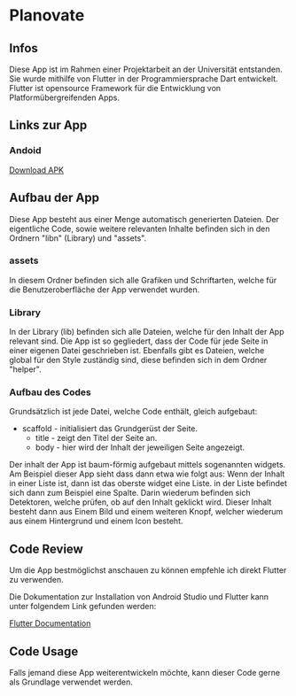 # Planovate

## Infos

Diese App ist im Rahmen einer Projektarbeit an der Universität entstanden.
Sie wurde mithilfe von Flutter in der Programmiersprache Dart entwickelt.
Flutter ist opensource Framework für die Entwicklung von Platformübergreifenden Apps.

## Links zur App

### Andoid
[Download APK](https://docs.flutter.dev/get-started/install/](https://github.com/Maxinio-berincini/Planovate/raw/master/apk/Planovate_base.apk) "Download APK")

## Aufbau der App

Diese App besteht aus einer Menge automatisch generierten Dateien. Der eigentliche Code, sowie weitere relevanten Inhalte befinden sich in den Ordnern "libn" (Library) und "assets".

### assets

In diesem Ordner befinden sich alle Grafiken und Schriftarten, welche für die Benutzeroberfläche der App verwendet wurden.

### Library

In der Library (lib) befinden sich alle Dateien, welche für den Inhalt der App relevant sind.
Die App ist so gegliedert, dass der Code für jede Seite in einer eigenen Datei geschrieben ist.
Ebenfalls gibt es Dateien, welche global für den Style zuständig sind, diese befinden sich in dem Ordner "helper".

### Aufbau des Codes

Grundsätzlich ist jede Datei, welche Code enthält, gleich aufgebaut:

* scaffold  -  initialisiert das Grundgerüst der Seite.
    * title  -  zeigt den Titel der Seite an.
    * body  -  hier wird der Inhalt der jeweiligen Seite angezeigt.

Der inhalt der App ist baum-förmig aufgebaut mittels sogenannten widgets.
Am Beispiel dieser App sieht dass dann etwa wie folgt aus:
Wenn der Inhalt in einer Liste ist, dann ist das oberste widget eine Liste. in der Liste befindet sich dann zum Beispiel eine Spalte.
Darin wiederum befinden sich Detektoren, welche prüfen, ob auf den Inhalt geklickt wird. Dieser Inhalt besteht dann aus Einem Bild und einem weiteren Knopf, welcher wiederum aus einem Hintergrund und einem Icon besteht.



## Code Review

Um die App bestmöglichst anschauen zu können empfehle ich direkt Flutter zu verwenden.

Die Dokumentation zur Installation von Android Studio und Flutter kann unter folgendem Link gefunden werden:

[Flutter Documentation](https://docs.flutter.dev/get-started/install/ "Flutter Documentation")



## Code Usage

Falls jemand diese App weiterentwickeln möchte, kann dieser Code gerne als Grundlage verwendet werden.

